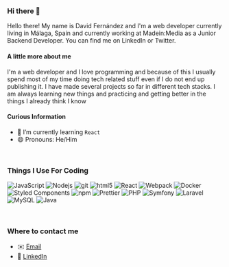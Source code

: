 ### Hi there 👋

Hello there! My name is David Fernández and I'm a web developer currently living in Málaga, Spain and currently working at Madein:Media as a Junior Backend Developer.
You can find me on LinkedIn or Twitter.


#### A little more about me

I'm a web developer and I love programming and because of this I usually spend most of my time doing tech related stuff even if I do not end up publishing it.
I have made several projects so far in different tech stacks. I am always learning new things and practicing and getting better in the things I already think I know


#### Curious Information

  <!-- -  🔭 I’m currently working back on: [Poke-Info](https://github.com/DavidFFDAW/Poke-App) App -->
  -  🌱 I’m currently learning `React`
  -  😄 Pronouns: He/Him

<br/>
<!-- 
#### My GitHub Stats
-->

<!-- [![My Stats](https://github-readme-stats.vercel.app/api?username=DavidFFDAW)](https://github.com/anuraghazra/github-readme-stats) -->
<!-- 
![DavidFFDAW's GitHub stats](https://github-readme-stats.vercel.app/api?username=DavidFFDAW&theme=light&count_private=true&show_icons=true&a)
[![My Top Langs](https://github-readme-stats.vercel.app/api/top-langs/?username=DavidFFDAW&&theme=light&show_icons=true&count_private=true&layout=compact&langs_count=10&a)](https://github.com/anuraghazra/github-readme-stats)
-->

<!-- [![willianrod's wakatime stats](https://github-readme-stats.vercel.app/api/wakatime?username=DavidFFDAW)](https://github.com/anuraghazra/github-readme-stats) -->

<!-- 
<br/>
-->


### Things I Use For Coding

<p>
  <img alt="JavaScript" src="https://img.shields.io/badge/-JavaScript-FCAA00?style=flat-rounded&logo=JavaScript&logoColor=white" />
  <img alt="Nodejs" src="https://img.shields.io/badge/-Nodejs-43853d?style=flat-rounded&logo=Node.js&logoColor=white" />
  <img alt="git" src="https://img.shields.io/badge/-Git-F05032?style=flat-rounded&logo=git&logoColor=white" />
  <img alt="html5" src="https://img.shields.io/badge/-HTML5-E34F26?style=flat-rounded&logo=html5&logoColor=white" />
  
  <img alt="React" src="https://img.shields.io/badge/-React-45b8d8?style=flat-rounded&logo=react&logoColor=white" />
  <img alt="Webpack" src="https://img.shields.io/badge/-Webpack-8DD6F9?style=flat-rounded&logo=webpack&logoColor=white" /> 
  <img alt="Docker" src="https://img.shields.io/badge/-Docker-46a2f1?style=flat-rounded&logo=docker&logoColor=white" />
  
  <img alt="Styled Components" src="https://img.shields.io/badge/-Styled_Components-db7092?style=flat-rounded&logo=styled-components&logoColor=white" />
  <img alt="npm" src="https://img.shields.io/badge/-NPM-CB3837?style=flat-rounded&logo=npm&logoColor=white" />
  <img alt="Prettier" src="https://img.shields.io/badge/-Prettier-F7B93E?style=flat-rounded&logo=prettier&logoColor=white" />
  <img alt="PHP" src="https://img.shields.io/badge/-PHP-bb99ff?style=flat-rounded&logo=php&logoColor=white" />
  <img alt="Symfony" src="https://img.shields.io/badge/-Symfony-000?style=flat-rounded&logo=symfony&logoColor=white" />
  
  
  <img alt="Laravel" src="https://img.shields.io/badge/-Laravel-fb503b?style=flat-rounded&logo=laravel&logoColor=white" />
  <img alt="MySQL" src="https://img.shields.io/badge/-MySQL-e6e6ff?style=flat-rounded&logo=mysql&logoColor=black" />
  <img alt="Java" src="https://img.shields.io/badge/-Java-990000?style=flat-rounded&logo=java&logoColor=white" />
</p>

<br/>

### Where to contact me

  - :envelope: [Email](mailto:davidfernandezflores23@gmail.com)
  - :briefcase: [LinkedIn](https://www.linkedin.com/in/david-fern%C3%A1ndez-flores/)

